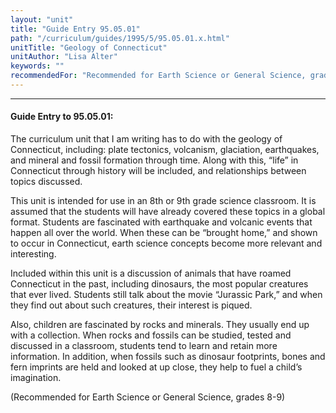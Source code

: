 ```yaml
---
layout: "unit"
title: "Guide Entry 95.05.01"
path: "/curriculum/guides/1995/5/95.05.01.x.html"
unitTitle: "Geology of Connecticut"
unitAuthor: "Lisa Alter"
keywords: ""
recommendedFor: "Recommended for Earth Science or General Science, grades 8-9"
---
```

<body>
<hr/>
<h4>
Guide Entry to 95.05.01:
</h4>
The curriculum unit that I am writing has to do with the geology of Connecticut, including: plate tectonics, volcanism, glaciation, earthquakes, and mineral and fossil formation through time. Along with this, “life” in Connecticut through history will be included, and relationships between topics discussed.
<p>
This unit is intended for use in an 8th or 9th grade science classroom. It is assumed that the students will have already covered these topics in a global format. Students are fascinated with earthquake and volcanic events that happen all over the world. When these can be “brought home,” and shown to occur in Connecticut, earth science concepts become more relevant and interesting.
</p>
<p>
Included within this unit is a discussion of animals that have roamed Connecticut in the past, including dinosaurs, the most popular creatures that ever lived. Students still talk about the movie “Jurassic Park,” and when they find out about such creatures, their interest is piqued.
</p>
<p>
Also, children are fascinated by rocks and minerals. They usually end up with a collection. When rocks and fossils can be studied, tested and discussed in a classroom, students tend to learn and retain more information. In addition, when fossils such as dinosaur footprints, bones and fern imprints are held and looked at up close, they help to fuel a child’s imagination.
</p>
<p>
(Recommended for Earth Science or General Science, grades 8-9)
</p>
</body>